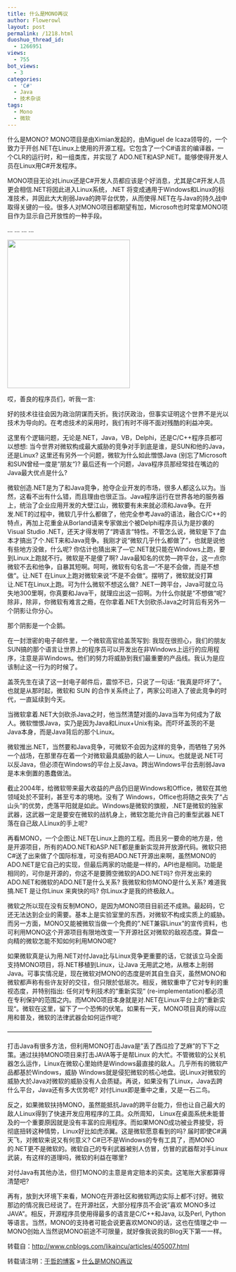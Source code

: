 ```yaml
---
title: 什么是MONO再议
author: Flowerowl
layout: post
permalink: /1218.html
duoshuo_thread_id:
  - 1266951
views:
  - 755
bot_views:
  - 3
categories:
  - 'C#'
  - Java
  - 技术杂谈
tags:
  - Mono
  - 微软
---
```

什么是MONO? MONO项目是由Ximian发起的，由Miguel de lcaza领导的，一个致力于开创.NET在Linux上使用的开源工程。它包含了一个C#语言的编译器，一个CLR的运行时，和一组类库，并实现了 ADO.NET和ASP.NET。能够使得开发人员在Linux用C#开发程序。

<p style="text-align: left;">
  MONO项目无论对Linux还是C#开发人员都应该是个好消息，尤其是C#开发人员更会相信.NET将因此进入Linux系统，.NET 将变成通用于Windows和Linux的标准技术，并因此大大削弱Java的跨平台优势，从而使得.NET在与Java的持久战中取得关键的一役。很多人对MONO项目都期望有加，Microsoft也时常拿MONO项目作为显示自己开放性的一种手段。
</p>

&#8230; &#8230; &#8230; &#8230;

[<img class="aligncenter" title="000580264" src="http://lazynight.me/wp-content/uploads/2012/02/000580264.jpg" alt="" width="279" height="338" />][1]

哎，善良的程序员们，听我一言:

好的技术往往会因为政治阴谋而夭折。我讨厌政治，但事实证明这个世界不是光以技术为导向的。在考虑技术的采用时，我们有时不得不面对残酷的利益冲突。

这里有个逻辑问题，无论是.NET，Java，VB，Delphi，还是C/C++程序员都可以想想: 当今世界对微软构成最大威胁的竞争对手到底是谁，是SUN和他的Java，还是Linux? 这里还有另外一个问题，微软为什么如此憎恨Java (别忘了Microsoft和SUN曾经一度是“朋友“)? 最后还有一个问题，Java程序员那经常挂在嘴边的Java最大优点是什么?

微软创造.NET是为了和Java竞争，抢夺企业开发的市场，很多人都这么以为。当然，这看不出有什么错，而且理由也很正当。Java程序运行在世界各地的服务器上，统治了企业应用开发的大壁江山，微软要有未来就必须和Java争。在开发.NET的过程中，微软几乎什么都做了，他完全参考Java的语法，融合C/C++的特点，再加上花重金从Borland请来专家做出个被Delphi程序员认为是抄袭的Visual Studio .NET，还天才得发明了“跨语言“特性。不管怎么说，微软是下了血本才搞出了个.NET来和Java竞争。我刚才说“微软几乎什么都做了“，也就是说他有些地方没做，什么呢? 你估计也猜出来了&#8212;它.NET就只能在Windows上跑，要到Linux上跑就不行。微软是不是傻了啊? Java最知名的优势&#8212;跨平台，这一点你微软不去和他争，自暴其短啊。呵呵，微软有句名言&#8212;“不是不会做，而是不想做“。让.NET 在Linux上跑对微软来说“不是不会做“。摆明了，微软就没打算让.NET在Linux上跑。可为什么微软不想这么做? .NET一跨平台，Java可就立马失地300里啊，你真要和Java干，就理应出这一招啊。为什么你就是“不想做“呢? 除非，除非，你微软有难言之瘾，在你拿着.NET大剑砍杀Java之时背后有另外一个阴影让你分心。

那个阴影是一个企鹅。

在一封泄密的电子邮件里，一个微软高官给盖茨写到: 我现在很担心，我们的朋友SUN搞的那个语言让世界上的程序员可以开发出在非Windows上运行的应用程序，注意是非Windows。他们的努力将威胁到我们最重要的产品线。我认为是应该制止这一行为的时候了。

盖茨先生在读了这一封电子邮件后，震惊不已，只说了一句话: “我真是吓坏了“。也就是从那时起，微软和 SUN 的合作关系终止了，两家公司进入了彼此竞争的时代，一直延续到今天。

当微软拿着.NET大剑砍杀Java之时，他当然清楚对面的Java当年为何成为了敌人。微软憎恨Java，实乃是因为Java和Linux+Unix有染。而吓坏盖茨的不是Java本身，而是Java背后的那个Linux。

微软推出.NET，当然要和Java竞争，可微软不会因为这样的竞争，而牺牲了另外一个战场，在那里存在着一个对微软最具威胁的敌人&#8212; Linux。也就是说.NET可以反Java，但必须在Windows的平台上反Java。跨出Windows平台去削弱Java是本末倒置的愚蠢做法。

截止2004年，给微软带来最大收益的产品仍旧是Windows和Office，微软在其他领域处於不营利，甚至亏本的境地。没有了 Windows，Office也将随之丧失了“占山头“的优势，虎落平阳就是如此。Windows是微软的旗舰，.NET是微软的独家武器，这武器一定是要安在微软的战机身上，微软怎能允许自己的重型武器.NET落在自己敌人Linux的手上呢?

再看MONO，一个企图让.NET在Linux上跑的工程。而且另一要命的地方是，他是开源项目，所有的ADO.NET和ASP.NET都是重新实现并开放源代码。微软只把C#送了出来做了个国际标准，可没有把ADO.NET开源出来啊，虽然MONO的ADO.NET是它自己的实现，但最后两家的功能是一样的，API也是相同。功能是相同的，可你是开源的，你这不是要腾空微软的ADO.NET吗? 你开发出来的ADO.NET和微软的ADO.NET是什么关系? 我微软和你MONO是什么关系? 难道我搞.NET 是让你Linux 来爽快的吗? 你Linux才是我的终极敌人。

微软之所以现在没有反制MONO，是因为MONO项目目前还不成熟。最起码，它还无法达到企业的需要。基本上是实验室里的东西，对微软不构成实质上的威胁。而另一方面，MONO又能被微软当做一个免费的&#8221;.NET兼容Linux&#8221;的宣传资料，也可利用MONO这个开源项目有限地改变一下开源社区对微软的敌视态度。算盘一向精的微软怎能不知如何利用MONO呢?

如果微软真是认为用.NET对付Java比与Linux竞争更重要的话，它就该立马全面支持MONO项目，将.NET移植到Linux，让Java 无用武之地，从根本上削弱Java。可事实情况是，现在微软对MONO的态度是听其自生自灭，虽然MONO和微软都声称有些许友好的交往，但只限於低层次。相反，微软重申了它对专利的重视态度，并特别指出: 任何对专利技术的“重新实现“ (re-implementation)都必须在专利保护的范围之内。而MONO项目本身就是对.NET在Linux平台上的“重新实现“。微软在这里，留下了一个恐怖的伏笔。如果有一天，MONO项目真的得以应用和普及，微软的法律武器会如何运作呢?

&#8212;&#8212;&#8212;&#8212;&#8212;&#8212;&#8212;&#8212;&#8212;&#8212;&#8212;&#8212;&#8212;&#8212;&#8212;&#8212;&#8212;&#8212;&#8212;&#8212;&#8212;&#8212;&#8212;&#8211;

打击Java有很多方法，但利用MONO打击Java是&#8221;丢了西瓜捡了芝麻&#8221;的下下之策。通过扶持MONO项目来打击JAVA等于是帮Linux 的大忙。不管微软的公关机器怎么运作，Linux在微软心里始终是Windows最直接的敌人。几乎所有的微软产品都基於Windows，威胁 Windows就是侵犯微软的核心地盘。说Linux对微软的威胁大於Java对微软的威胁没有人会质疑。再说，如果没有了Linux，Java去跨什么平台，Java还有多大优势呢? 对付Linux即是重中之重，又是一石二鸟。

反之，如果微软扶持MONO，虽然能抵抗Java的跨平台能力，但也让自己最大的敌人Linux得到了快速开发应用程序的工具。众所周知， Linux在桌面系统未能普及的一个重要原因就是没有丰富的应用程序。而如果MONO成功被业界接受，将彻底扭转这种情势，Linux好比如虎添翼。这是微软愿意看到的吗? 届时即使C#满天飞，对微软来说又有何意义? C#已不是Windows的专有工具了，而MONO的.NET更不是微软的。微软自己的专利武器被别人仿冒，仿冒的武器帮对手Linux武装，有这样的道理吗，微软的利益在哪里?

对付Java有其他办法，但打MONO的主意是肯定赔本的买卖。这笔账大家都算得清楚吧?

再有，放到大环境下来看，MONO在开源社区和微软两边实际上都不讨好。微软那边的情况我已经说了。在开源社区，大部分程序员不会说&#8221;喜欢 MONO多过JAVA&#8221;。相反，开源程序员使用得最多的语言是C/C++和Java, 以及Perl, Python等语言。当然，MONO的支持者可能会说更喜欢MONO的话，这也在情理之中 &#8212; MONO创始人当然说MONO前途不可限量，就好像我说我的Blog天下第一一样。

转载自：<span style="color: #ff6600;"><a href="http://www.cnblogs.com/likaincu/articles/405007.html"><span style="color: #ff6600;">http://www.cnblogs.com/likaincu/articles/405007.html</span></a></span>

转载请注明：[于哲的博客][2] &raquo; [什么是MONO再议][3]

 [1]: http://lazynight.me/wp-content/uploads/2012/02/000580264.jpg
 [2]: http://localhost/wordpress
 [3]: http://localhost/wordpress/1218.html